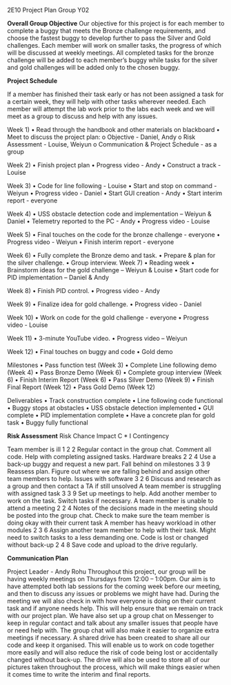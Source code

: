 2E10 Project Plan
Group Y02

**Overall Group Objective**
Our objective for this project is for each member to complete a buggy that meets the Bronze challenge requirements, and choose the fastest buggy to develop further to pass the Silver and Gold challenges. Each member will work on smaller tasks, the progress of which will be discussed at weekly meetings. All completed tasks for the bronze challenge will be added to each member’s buggy while tasks for the silver and gold challenges will be added only to the chosen buggy.

**Project Schedule**

If a member has finished their task early or has not been assigned a task for a certain week, they will help with other tasks wherever needed. Each member will attempt the lab work prior to the labs each week and we will meet as a group to discuss and help with any issues.

Week 1) 
•	Read through the handbook and other materials on blackboard
•	Meet to discuss the project plan:
o	Objective - Daniel, Andy
o	Risk Assessment - Louise, Weiyun
o	Communication & Project Schedule - as a group

Week 2)
•	Finish project plan 
•	Progress video - Andy 
•	Construct a track - Louise 

Week 3)
•	Code for line following - Louise
•	Start and stop on command - Weiyun
•	Progress video - Daniel
•	Start GUI creation - Andy
•	Start interim report - everyone

Week 4)
•	USS obstacle detection code and implementation – Weiyun & Daniel
•	Telemetry reported to the PC - Andy
•	Progress video - Louise

Week 5)
•	Final touches on the code for the bronze challenge - everyone
•	Progress video - Weiyun 
•	Finish interim report - everyone

Week 6) 
•	Fully complete the Bronze demo and task.
•	Prepare & plan for the silver challenge.
•	Group interview.
Week 7)
•	Reading week
•	Brainstorm ideas for the gold challenge – Weiyun & Louise
•	Start code for PID implementation – Daniel & Andy

Week 8)
•	Finish PID control.
•	Progress video - Andy

Week 9)
•	Finalize idea for gold challenge.
•	Progress video - Daniel 

Week 10)
•	Work on code for the gold challenge - everyone
•	Progress video - Louise

Week 11)
•	3-minute YouTube video.
•	Progress video – Weiyun

Week 12)
•	Final touches on buggy and code
•	Gold demo


Milestones
•	Pass function test (Week 3)
•	Complete Line following demo (Week 4)
•	Pass Bronze Demo (Week 6)
•	Complete group interview (Week 6)
•	Finish Interim Report (Week 6)
•	Pass Silver Demo (Week 9)
•	Finish Final Report (Week 12)
•	Pass Gold Demo (Week 12)

Deliverables
•	Track construction complete
•	Line following code functional
•	Buggy stops at obstacles
•	USS obstacle detection implemented
•	GUI complete
•	PID implementation complete
•	Have a concrete plan for gold task
•	Buggy fully functional




**Risk Assessment**
Risk	Chance	Impact	C * I	Contingency

Team member is ill	            1	2	2	    Regular contact in the group chat. Comment all code. Help with completing assigned tasks.
Hardware breaks	                2	2	4	    Use a back-up buggy and request a new part.
Fall behind on milestones 	    3	3	9	    Reassess plan. Figure out where we are falling behind and assign other team members to help.
Issues with software	          3	2	6	    Discuss and research as a group and then contact a TA if still unsolved
A team member is struggling 
with assigned task	            3	3	9	    Set up meetings to help. Add another member to work on the task. Switch tasks if necessary.
A team member is unable to 
attend a meeting	              2	2	4	    Notes of the decisions made in the meeting should be posted into the group chat. Check to make sure the team member is doing okay                                           with their current task
A member has heavy workload
in other modules	              2	3	6	    Assign another team member to help with their task. Might need to switch tasks to a less demanding one.
Code is lost or changed 
without back-up	                2	4	8	    Save code and upload to the drive regularly.


**Communication Plan**

Project Leader - Andy Rohu
Throughout this project, our group will be having weekly meetings on Thursdays from 12:00 – 1:00pm. Our aim is to have attempted both lab sessions for the coming week before our meeting, and then to discuss any issues or problems we might have had. During the meeting we will also check in with how everyone is doing on their current task and if anyone needs help. This will help ensure that we remain on track with our project plan. 
We have also set up a group chat on Messenger to keep in regular contact and talk about any smaller issues that people have or need help with. The group chat will also make it easier to organize extra meetings if necessary.
A shared drive has been created to share all our code and keep it organised. This will enable us to work on code together more easily and will also reduce the risk of code being lost or accidentally changed without back-up. The drive will also be used to store all of our pictures taken throughout the process, which will make things easier when it comes time to write the interim and final reports. 
